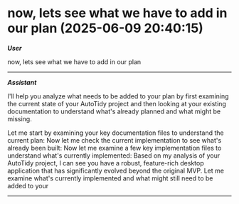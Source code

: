<!-- Generated by SpecStory -->

# now, lets see what we have to add in our plan (2025-06-09 20:40:15)

_**User**_

now, lets see what we have to add in our plan

---

_**Assistant**_

I'll help you analyze what needs to be added to your plan by first examining the current state of your AutoTidy project and then looking at your existing documentation to understand what's already planned and what might be missing.

Let me start by examining your key documentation files to understand the current plan: Now let me check the current implementation to see what's already been built: Now let me examine a few key implementation files to understand what's currently implemented: Based on my analysis of your AutoTidy project, I can see you have a robust, feature-rich desktop application that has significantly evolved beyond the original MVP. Let me examine what's currently implemented and what might still need to be added to your 

---

